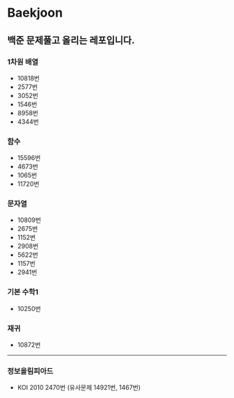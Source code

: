 # Baekjoon
## 백준 문제풀고 올리는 레포입니다.

### 1차원 배열
* 10818번
* 2577번
* 3052번
* 1546번
* 8958번
* 4344번
### 함수
* 15596번
* 4673번
* 1065번
* 11720번
### 문자열
* 10809번
* 2675번
* 1152번
* 2908번
* 5622번
* 1157번
* 2941번
### 기본 수학1
* 10250번
### 재귀
* 10872번
********************
### 정보올림피아드
* KOI 2010 2470번 (유사문제 14921번, 1467번)

